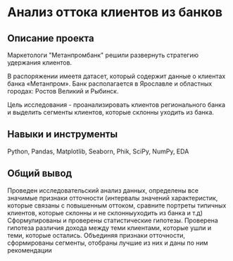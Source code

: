 # Анализ оттока клиентов из банков
## Описание проекта
Маркетологи "Метанпромбанк" решили развернуть стратегию удержания клиентов.

В распоряжении имеетя датасет, который содержит данные о клиентах банка «Метанпром». Банк располагается в Ярославле и областных городах: Ростов Великий и Рыбинск.

Цель исследования - проанализировать клиентов регионального банка и выделить сегменты клиентов, которые склонны уходить из банка.
## Навыки и инструменты
Python, Pandas, Matplotlib, Seaborn, Phik, SciPy, NumPy, EDA
## Общий вывод
Проведен исследовательский анализ данных, определены все значимые признаки отточности (интервалы значений характеристик, которые связаны с повышенным оттоком, сравните портреты типичных клиентов, которые склонны и не склонныуходить из банка и т.д) Сформулированы и проверены статистические гипотезы. Проверена гипотеза различия дохода между теми клиентами, которые ушли и теми, которые остались. Объединяя признаки отточности, сформированы сегменты, отобраны лучшие из них и даны по ним рекомендации
